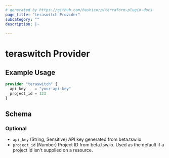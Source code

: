 ```yaml
---
# generated by https://github.com/hashicorp/terraform-plugin-docs
page_title: "teraswitch Provider"
subcategory: ""
description: |-
  
---
```


# teraswitch Provider



## Example Usage

```terraform
provider "teraswitch" {
  api_key    = "your-api-key"
  project_id = 123
}
```

<!-- schema generated by tfplugindocs -->
## Schema

### Optional

- `api_key` (String, Sensitive) API key generated from beta.tsw.io
- `project_id` (Number) Project ID from beta.tsw.io. Used as the default if a project id isn't supplied on a resource.
